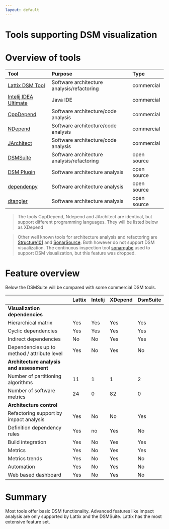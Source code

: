 ```yaml
---
layout: default
---
```


# Tools supporting DSM visualization

# Overview of tools

| Tool		                                                  | Purpose                                    | Type        |
|:----------------------------------------------------------|:-------------------------------------------|:------------|
| [Lattix DSM Tool](http://lattix.com/)                     | Software architecture analysis/refactoring | commercial  | 
| [Intelij IDEA Ultimate](https://www.jetbrains.com/idea/)  | Java IDE                                   | commercial  | 
| [CppDepend](https://www.cppdepend.com/)                   | Software architecture/code analysis        | commercial  | 
| [NDepend](https://www.ndepend.com/)                       | Software architecture/code analysis        | commercial  | 
| [JArchitect](https://www.jarchitect.com/)                 | Software architecture/code analysis        | commercial  | 
| [DSMSuite](https://dsmsuite.github.io/)                   | Software architecture analysis/refactoring | open source | 
| [DSM Plugin](https://github.com/tecsoft/dsm-vs-addin)     | Software architecture analysis             | open source | 
| [dependenpy](https://pypi.org/project/dependenpy/)        | Software architecture analysis             | open source | 
| [dtangler](https://github.com/vladdu/dtangler)            | Software architecture analysis             | open source | 

> The tools CppDepend, Ndepend and JArchitect are identical, but support different programming languages. They will be listed below as XDepend

> Other well known tools for architecture analysis and refactoring are [Structure101](http://structure101.com/) 
> and [SonarSource](https://www.sonarsource.com/). Both however do not support DSM visualization. 
> The continuous inspection tool [sonarqube](https://www.sonarqube.org/) used to support DSM visualization, but this feature was dropped. 

# Feature overview

Below the DSMSuite will be compared with some commercial DSM tools.

|	                                            | Lattix | Intelij  | XDepend    | DsmSuite  |
|:--------------------------------------------|:-------|:---------|:-----------|:----------|
| **Visualization dependencies**              |        |          |            |           |           
| Hierarchical matrix	                        | Yes	   | Yes	    | Yes        | Yes	     |  
| Cyclic dependencies	                        | Yes    | Yes	    | Yes	       | Yes       |
| Indirect dependencies	                      | No	   | No	      | Yes	       | Yes       |	
| Dependencies up to method / attribute level | Yes	   | No	      | Yes	       | No        |	
| **Architecture analysis and assessment**    |        |          |            |           |
| Number of partitioning algorithms           | 11	   | 1	      | 1	         | 2         |
| Number of software metrics	                | 24	   | 0	      | 82	       | 0         |
| **Architecture control**                    |        |          |            |           |
| Refactoring support by impact analysis      | Yes    | No       | No	       | Yes       |
| Definition dependency rules	                | Yes	   | no       | Yes        | No        |
| Build integration	                          | Yes	   | No       | Yes	       | Yes	     |
| Metrics       	                            | Yes    | No       | Yes        | Yes       |
| Metrics trends	                            | Yes    | No       | Yes        | No        |
| Automation	                                | Yes	   | No	      | Yes	       | No        |
| Web based dashboard                         | Yes    | No       | Yes        | No        |

# Summary

Most tools offer basic DSM functionality. Advanced features like impact analysis are only supported by Lattix and the DSMSuite.
Lattix has the most extensive feature set.

